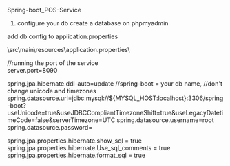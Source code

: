 Spring-boot_POS-Service

1. configure your db
create a database on phpmyadmin
  
  
add db config to application.properties

  \src\main\resources\application.properties\
  
//running the port of the service  
server.port=8090 

spring.jpa.hibernate.ddl-auto=update
//spring-boot = your db name,
//don't change unicode and timezones
spring.datasource.url=jdbc:mysql://${MYSQL_HOST:localhost}:3306/spring-boot?useUnicode=true&useJDBCCompliantTimezoneShift=true&useLegacyDatetimeCode=false&serverTimezone=UTC 
spring.datasource.username=root
spring.datasource.password=

spring.jpa.properties.hibernate.show_sql = true
spring.jpa.properties.hibernate.Use_sql_comments = true
spring.jpa.properties.hibernate.format_sql = true
